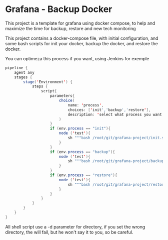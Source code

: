 # Grafana - Backup Docker

This project is a template for grafana using docker compose, to help and maximize the time for backup, restore and new tech monitoring

This project contains a docker-compose file, with initial configuration, and some bash scripts for init your docker, backup the docker, and restore the docker.

You can optimeza this process if you want, using Jenkins for exemple

```java
pipeline {
    agent any
    stages {
        stage('Environment') {
            steps {
                script{
                    parameters{
                        choice(
                            name: 'process',
                            choices: ['init','backup','restore'],
                            description: 'select what process you want to do'
                        )
                    }
                    if (env.process == "init"){
                        node ('test'){
                            sh """bash /root/git/grafana-project/init.sh -d=${env.dir}"""
                        }
                    }
                    if (env.process == "backup"){
                        node ('test'){
                            sh """bash /root/git/grafana-project/backup.sh -d=${env.dir}"""
                        }
                    }
                    if (env.process == "restore"){
                        node ('test'){
                            sh """bash /root/git/grafana-project/restore.sh -d=${env.dir}"""
                        }
                    }
                }
            }
        }
    }
}
```
All shell script use a -d parameter for directory, if you set the wrong directory, the will fail, but he won't say it to you, so be careful.
